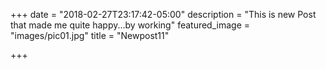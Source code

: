 +++
date = "2018-02-27T23:17:42-05:00"
description = "This is new Post that made me quite happy...by working"
featured_image = "images/pic01.jpg"
title = "Newpost11"

+++
